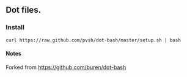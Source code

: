 ## Dot files.

### Install
	curl https://raw.github.com/pvsh/dot-bash/master/setup.sh | bash

#### Notes

  Forked from https://github.com/buren/dot-bash
